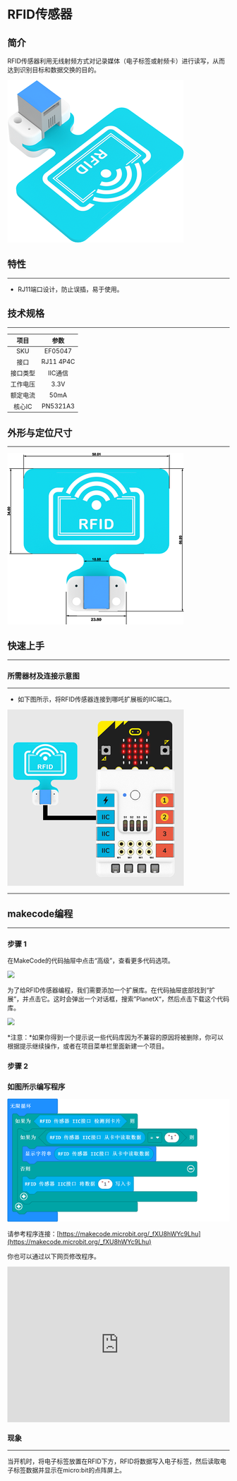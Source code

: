 # RFID传感器

## 简介
RFID传感器利用无线射频方式对记录媒体（电子标签或射频卡）进行读写，从而达到识别目标和数据交换的目的。

![](./images/05047_01.png)

## 特性
---
- RJ11端口设计，防止误插，易于使用。
## 技术规格
---

项目 | 参数 
:-: | :-: 
SKU|EF05047
接口|RJ11 4P4C
接口类型|IIC通信
工作电压|3.3V
额定电流|50mA
核心IC|PN5321A3






## 外形与定位尺寸
---


![](./images/05047_02.png)


## 快速上手
---

### 所需器材及连接示意图
---

- 如下图所示，将RFID传感器连接到哪吒扩展板的IIC端口。


![](./images/05047_03.png)

---


## makecode编程
---

### 步骤 1
在MakeCode的代码抽屉中点击“高级”，查看更多代码选项。

![](./image/05001_04.png)

为了给RFID传感器编程，我们需要添加一个扩展库。在代码抽屉底部找到“扩展”，并点击它。这时会弹出一个对话框，搜索”PlanetX“，然后点击下载这个代码库。

![](./image/05001_05.png)

*注意：*如果你得到一个提示说一些代码库因为不兼容的原因将被删除，你可以根据提示继续操作，或者在项目菜单栏里面新建一个项目。
### 步骤 2
### 如图所示编写程序


![](./images/05047_06.png)


请参考程序连接：[https://makecode.microbit.org/_fXU8hWYc9Lhu](https://makecode.microbit.org/_fXU8hWYc9Lhu)

你也可以通过以下网页修改程序。

<div style="position:relative;height:0;padding-bottom:70%;overflow:hidden;"><iframe style="position:absolute;top:0;left:0;width:100%;height:100%;" src="https://makecode.microbit.org/#pub:_fXU8hWYc9Lhu" frameborder="0" sandbox="allow-popups allow-forms allow-scripts allow-same-origin"></iframe></div>  

### 现象
---
当开机时，将电子标签放置在RFID下方，RFID将数据写入电子标签，然后读取电子标签数据并显示在micro:bit的点阵屏上。
